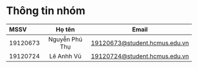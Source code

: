 # Thông tin nhóm

|MSSV|Họ tên|Email|
|:---|:---:|:---:|
|19120673|Nguyễn Phú Thụ|19120673@student.hcmus.edu.vn
|19120724|Lê Anhh Vũ|19120724@student.hcmus.edu.vn
